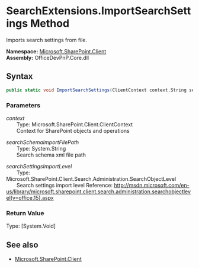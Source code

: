 # SearchExtensions.ImportSearchSettings Method  
Imports search settings from file.  

**Namespace:** [Microsoft.SharePoint.Client](Microsoft.SharePoint.Client.md)  
**Assembly:** OfficeDevPnP.Core.dll  
## Syntax
```C#
public static void ImportSearchSettings(ClientContext context,String searchSchemaImportFilePath,SearchObjectLevel searchSettingsImportLevel)
```
### Parameters
*context*  
&emsp;&emsp;Type: Microsoft.SharePoint.Client.ClientContext  
&emsp;&emsp;Context for SharePoint objects and operations  
  
*searchSchemaImportFilePath*  
&emsp;&emsp;Type: System.String  
&emsp;&emsp;Search schema xml file path  
  
*searchSettingsImportLevel*  
&emsp;&emsp;Type: Microsoft.SharePoint.Client.Search.Administration.SearchObjectLevel  
&emsp;&emsp;Search settings import level
            Reference: http://msdn.microsoft.com/en-us/library/microsoft.sharepoint.client.search.administration.searchobjectlevel(v=office.15).aspx
              
  
### Return Value
Type: [System.Void]  

## See also
- [Microsoft.SharePoint.Client](Microsoft.SharePoint.Client.md)
